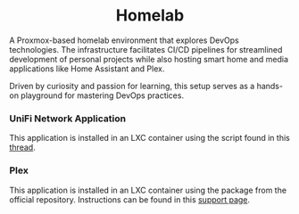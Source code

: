 <div align="center">
  <h1>Homelab</h1>
</div>

A Proxmox-based homelab environment that explores DevOps technologies. The infrastructure facilitates CI/CD pipelines for streamlined development of personal projects while also hosting smart home and media applications like Home Assistant and Plex. 

Driven by curiosity and passion for learning, this setup serves as a hands-on playground for mastering DevOps practices.

### UniFi Network Application
This application is installed in an LXC container using the script found in this [thread](https://community.ui.com/questions/UniFi-Installation-Scripts-or-UniFi-Easy-Update-Script-or-UniFi-Lets-Encrypt-or-UniFi-Easy-Encrypt-/ccbc7530-dd61-40a7-82ec-22b17f027776).

### Plex
This application is installed in an LXC container using the package from the official repository. Instructions can be found in this [support page](https://support.plex.tv/articles/235974187-enable-repository-updating-for-supported-linux-server-distributions/).
